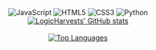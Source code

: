<div align="center">
  <img alt="JavaScript" src="https://img.shields.io/badge/javascript%20-%23323330.svg?&style=for-the-badge&logo=javascript&logoColor=black&color=white"/>
  <img alt="HTML5" src="https://img.shields.io/badge/html5%20-%23323330.svg?&style=for-the-badge&logo=html5&logoColor=black&color=white"/>
  <img alt="CSS3" src="https://img.shields.io/badge/css3%20-%23323330.svg?&style=for-the-badge&logo=css3&logoColor=black&color=white"/>
  <img alt="Python" src="https://img.shields.io/badge/python%20-%23323330.svg?&style=for-the-badge&logo=python&logoColor=black&color=white"/>
</div>

<div align="center">
  <a href="https://github.com/logicharvest/github-readme-stats">
    <img src="https://github-readme-stats.vercel.app/api?username=LogicHarvest" alt="LogicHarvests' GitHub stats">
  </a>
</div>

<br>

<div align="center">
  <a href="https://github.com/logicharvest/github-readme-stats">
    <img src="https://github-readme-stats.vercel.app/api/top-langs/?username=LogicHarvest&layout=pie&langs_count=8" alt="Top Languages">
  </a>
</div>
